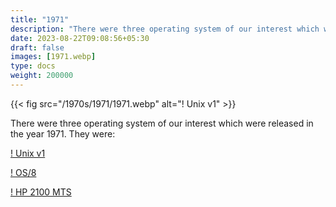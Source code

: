 ```yaml
---
title: "1971"
description: "There were three operating system of our interest which were released in the year 1971. They were:"
date: 2023-08-22T09:08:56+05:30
draft: false
images: [1971.webp]
type: docs
weight: 200000
---
```


{{< fig src="/1970s/1971/1971.webp" alt="! Unix v1" >}}

There were three operating system of our interest which were released in the year 1971. They were:

<section class="section section-sm">
  <div class="container">
    <div class="row justify-content-center text-center">
      <div class="col-lg-5">
        <p><a class="btn btn-primary btn-lg px-4 mb-1" href="unix-v1/" role="button">! Unix v1</a></p>
      </div>
      <div class="col-lg-5">
        <p><a class="btn btn-primary btn-lg px-4 mb-1" href="os8/" role="button">! OS/8</a></p>
      </div>
      <div class="col-lg-5">
        <p><a class="btn btn-primary btn-lg px-4 mb-1" href="hp2100mts/" role="button">! HP 2100 MTS</a></p>
      </div>
    </div>
  </div>
</section>
